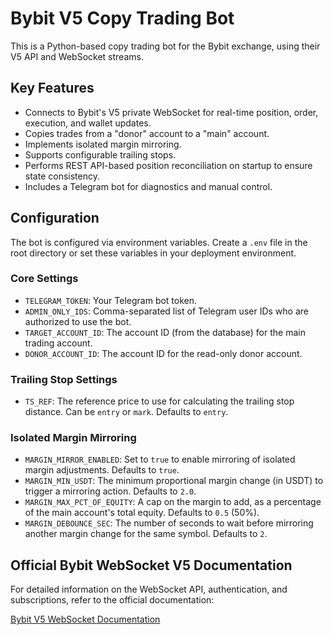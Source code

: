# Bybit V5 Copy Trading Bot

This is a Python-based copy trading bot for the Bybit exchange, using their V5 API and WebSocket streams.

## Key Features

- Connects to Bybit's V5 private WebSocket for real-time position, order, execution, and wallet updates.
- Copies trades from a "donor" account to a "main" account.
- Implements isolated margin mirroring.
- Supports configurable trailing stops.
- Performs REST API-based position reconciliation on startup to ensure state consistency.
- Includes a Telegram bot for diagnostics and manual control.

## Configuration

The bot is configured via environment variables. Create a `.env` file in the root directory or set these variables in your deployment environment.

### Core Settings
- `TELEGRAM_TOKEN`: Your Telegram bot token.
- `ADMIN_ONLY_IDS`: Comma-separated list of Telegram user IDs who are authorized to use the bot.
- `TARGET_ACCOUNT_ID`: The account ID (from the database) for the main trading account.
- `DONOR_ACCOUNT_ID`: The account ID for the read-only donor account.

### Trailing Stop Settings
- `TS_REF`: The reference price to use for calculating the trailing stop distance. Can be `entry` or `mark`. Defaults to `entry`.

### Isolated Margin Mirroring
- `MARGIN_MIRROR_ENABLED`: Set to `true` to enable mirroring of isolated margin adjustments. Defaults to `true`.
- `MARGIN_MIN_USDT`: The minimum proportional margin change (in USDT) to trigger a mirroring action. Defaults to `2.0`.
- `MARGIN_MAX_PCT_OF_EQUITY`: A cap on the margin to add, as a percentage of the main account's total equity. Defaults to `0.5` (50%).
- `MARGIN_DEBOUNCE_SEC`: The number of seconds to wait before mirroring another margin change for the same symbol. Defaults to `2`.

## Official Bybit WebSocket V5 Documentation

For detailed information on the WebSocket API, authentication, and subscriptions, refer to the official documentation:

[Bybit V5 WebSocket Documentation](https://bybit-exchange.github.io/docs/v5/ws/connect)
